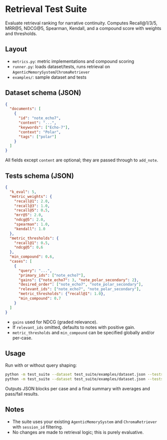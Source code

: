# Retrieval Test Suite

Evaluate retrieval ranking for narrative continuity. Computes Recall@1/3/5, MRR@5, NDCG@5, Spearman, Kendall, and a compound score with weights and thresholds.

## Layout
- `metrics.py`: metric implementations and compound scoring
- `runner.py`: loads dataset/tests, runs retrieval on `AgenticMemorySystem`/`ChromaRetriever`
- `examples/`: sample dataset and tests

## Dataset schema (JSON)
```json
{
  "documents": [
    {
      "id": "note_echo7",
      "content": "...",
      "keywords": ["Echo-7"],
      "context": "Polar",
      "tags": ["polar"]
    }
  ]
}
```
All fields except `content` are optional; they are passed through to `add_note`.

## Tests schema (JSON)
```json
{
  "k_eval": 5,
  "metric_weights": {
    "recall@1": 2.0,
    "recall@3": 1.0,
    "recall@5": 0.5,
    "mrr@5": 2.0,
    "ndcg@5": 2.0,
    "spearman": 1.0,
    "kendall": 1.0
  },
  "metric_thresholds": {
    "recall@1": 0.5,
    "ndcg@5": 0.6
  },
  "min_compound": 0.6,
  "cases": [
    {
      "query": "...",
      "primary_ids": ["note_echo7"],
      "gains": {"note_echo7": 3, "note_polar_secondary": 2},
      "desired_order": ["note_echo7", "note_polar_secondary"],
      "relevant_ids": ["note_echo7", "note_polar_secondary"],
      "metric_thresholds": {"recall@1": 1.0},
      "min_compound": 0.7
    }
  ]
}
```
- `gains` used for NDCG (graded relevance).
- If `relevant_ids` omitted, defaults to notes with positive gain.
- `metric_thresholds` and `min_compound` can be specified globally and/or per-case.

## Usage
Run with or without query shaping:
```bash
python -m test_suite --dataset test_suite/examples/dataset.json --tests test_suite/examples/tests.json --persist ./memory_db --model all-MiniLM-L6-v2
python -m test_suite --dataset test_suite/examples/dataset.json --tests test_suite/examples/tests.json --use_shaper
```
Outputs JSON blocks per case and a final summary with averages and pass/fail results.

## Notes
- The suite uses your existing `AgenticMemorySystem` and `ChromaRetriever` with `session_id` filtering.
- No changes are made to retrieval logic; this is purely evaluative.
